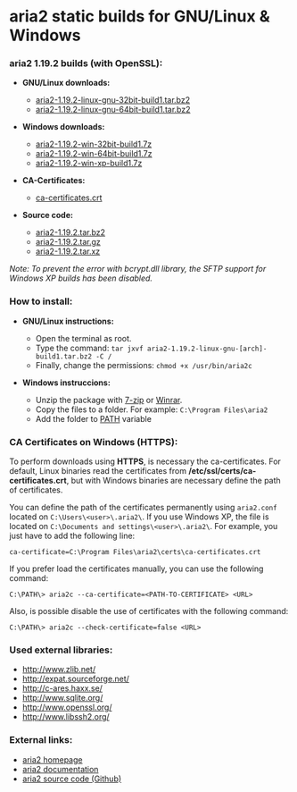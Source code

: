 aria2 static builds for GNU/Linux & Windows
===========================================

### aria2 1.19.2 builds (with OpenSSL):

  * **GNU/Linux downloads:**
    * [aria2-1.19.2-linux-gnu-32bit-build1.tar.bz2](https://github.com/clamsawd/aria2-static-builds/releases/download/v1.19.2/aria2-1.19.2-linux-gnu-32bit-build1.tar.bz2)
    * [aria2-1.19.2-linux-gnu-64bit-build1.tar.bz2](https://github.com/clamsawd/aria2-static-builds/releases/download/v1.19.2/aria2-1.19.2-linux-gnu-64bit-build1.tar.bz2)

  * **Windows downloads:**
    * [aria2-1.19.2-win-32bit-build1.7z](https://github.com/clamsawd/aria2-static-builds/releases/download/v1.19.2/aria2-1.19.2-win-32bit-build1.7z)
    * [aria2-1.19.2-win-64bit-build1.7z](https://github.com/clamsawd/aria2-static-builds/releases/download/v1.19.2/aria2-1.19.2-win-64bit-build1.7z)
    * [aria2-1.19.2-win-xp-build1.7z](https://github.com/clamsawd/aria2-static-builds/releases/download/v1.19.2/aria2-1.19.2-win-xp-build1.7z)

  * **CA-Certificates:**
    * [ca-certificates.crt](https://github.com/clamsawd/aria2-static-builds/releases/download/v1.19.2/ca-certificates.crt)

  * **Source code:**
    * [aria2-1.19.2.tar.bz2](https://github.com/tatsuhiro-t/aria2/releases/download/release-1.19.2/aria2-1.19.2.tar.bz2)
    * [aria2-1.19.2.tar.gz](https://github.com/tatsuhiro-t/aria2/releases/download/release-1.19.2/aria2-1.19.2.tar.gz)
    * [aria2-1.19.2.tar.xz](https://github.com/tatsuhiro-t/aria2/releases/download/release-1.19.2/aria2-1.19.2.tar.xz)

_Note: To prevent the error with bcrypt.dll library, the SFTP support for Windows XP builds has been disabled._

### How to install:

  * **GNU/Linux instructions:**
    * Open the terminal as root.
    * Type the command: `tar jxvf aria2-1.19.2-linux-gnu-[arch]-build1.tar.bz2 -C /`
    * Finally, change the permissions: `chmod +x /usr/bin/aria2c`

  * **Windows instruccions:**
    * Unzip the package with [7-zip](http://www.7-zip.org/) or [Winrar](http://www.rarlab.com/).
    * Copy the files to a folder. For example: `C:\Program Files\aria2`
    * Add the folder to [PATH](https://www.google.es/search?q=add+folder+to+PATH+on+Windows) variable

### CA Certificates on Windows (HTTPS):

To perform downloads using **HTTPS**, is necessary the ca-certificates. For default, Linux binaries read the certificates from **/etc/ssl/certs/ca-certificates.crt**, but with Windows binaries are necessary define the path of certificates.

You can define the path of the certificates permanently using `aria2.conf` located on `C:\Users\<user>\.aria2\`. If you use Windows XP, the file is located on `C:\Documents and settings\<user>\.aria2\`. For example, you just have to add the following line:

`ca-certificate=C:\Program Files\aria2\certs\ca-certificates.crt`

If you prefer load the certificates manually, you can use the following command:

`C:\PATH\> aria2c --ca-certificate=<PATH-TO-CERTIFICATE> <URL>`

Also, is possible disable the use of certificates with the following command:

`C:\PATH\> aria2c --check-certificate=false <URL>`

### Used external libraries:

  * http://www.zlib.net/
  * http://expat.sourceforge.net/
  * http://c-ares.haxx.se/
  * http://www.sqlite.org/
  * http://www.openssl.org/
  * http://www.libssh2.org/

### External links:

  * [aria2 homepage](http://aria2.sourceforge.net/)
  * [aria2 documentation](http://aria2.sourceforge.net/manual/en/html/index.html)
  * [aria2 source code (Github)](https://github.com/tatsuhiro-t/aria2)
